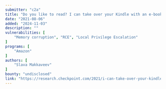 ```yaml
---
submitter: "c2a"
title: "Do you like to read? I can take over your Kindle with an e-book"
date: "2021-08-06"
added: "2024-11-03"
description: ""
vulnerabilities: [
    "Memory corruption", "RCE", "Local Privilege Escalation"
]
programs: [
    "Amazon"
]
authors: [
    "Slava Makkaveev"
]
bounty: "undisclosed"
link: "https://research.checkpoint.com/2021/i-can-take-over-your-kindle/"
---
```




